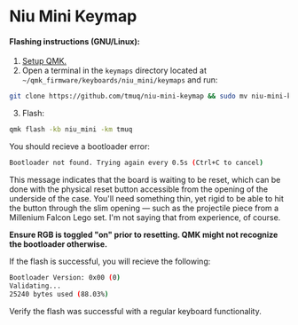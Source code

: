 # Niu Mini Keymap
#### Flashing instructions (GNU/Linux):
1. [Setup QMK.](https://docs.qmk.fm/#/newbs_getting_started)
2. Open a terminal in the `keymaps` directory located at `~/qmk_firmware/keyboards/niu_mini/keymaps` and run:
```sh
git clone https://github.com/tmuq/niu-mini-keymap && sudo mv niu-mini-keymap tmuq
```
3. Flash:
```sh
qmk flash -kb niu_mini -km tmuq
```
You should recieve a bootloader error:
```sh
Bootloader not found. Trying again every 0.5s (Ctrl+C to cancel)
```
This message indicates that the board is waiting to be reset, which can be done with the physical reset button accessible from the opening of the underside of the case. You'll need something thin, yet rigid to be able to hit the button through the slim opening — such as the projectile piece from a Millenium Falcon Lego set. I'm not saying that from experience, of course.

**Ensure RGB is toggled "on" prior to resetting. QMK might not recognize the bootloader otherwise.**

If the flash is successful, you will recieve the following:
```sh
Bootloader Version: 0x00 (0)
Validating...
25240 bytes used (88.03%)
```
Verify the flash was successful with a regular keyboard functionality.
